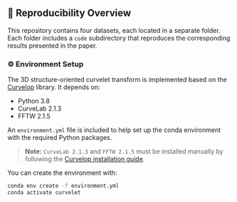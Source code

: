 

## 📁 Reproducibility Overview

This repository contains four datasets, each located in a separate folder.
Each folder includes a `code` subdirectory that reproduces the corresponding results presented in the paper.

### ⚙️ Environment Setup

The 3D structure-oriented curvelet transform is implemented based on the [Curvelop](https://github.com/PyLops/curvelops) library. It depends on:

- Python 3.8  
- CurveLab 2.1.3  
- FFTW 2.1.5  

An `environment.yml` file is included to help set up the conda environment with the required Python packages.  
> **Note:** `CurveLab 2.1.3` and `FFTW 2.1.5` must be installed manually by following the [Curvelop installation guide](https://github.com/PyLops/curvelops?tab=readme-ov-file#installation).

You can create the environment with:

```bash
conda env create -f environment.yml
conda activate curvelet
